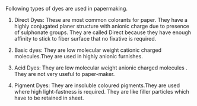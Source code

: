 Following types of dyes are used in papermaking.  

1. Direct Dyes: 
These are most common colorants for paper. They have a highly conjugated planer structure with anionic charge due to presence of sulphonate groups.
They are called Direct because they have enough affinity to stick to fiber surface that no fixative is required.

2. Basic dyes: 
They are low molecular weight cationic charged molecules.They are used in highly anionic furnishes.
3. Acid Dyes: 
 They are low molecular weight anionic charged molecules . They are not very useful to paper-maker.
4. Pigment Dyes:
 They are insoluble coloured pigments.They are used where high light-fastness is required.
 They are like filler particles which have to be retained in sheet.